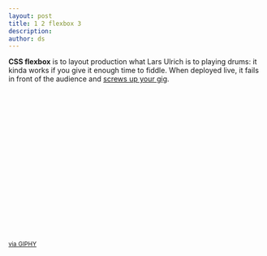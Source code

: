 ```yaml
---
layout: post
title: 1 2 flexbox 3
description:
author: ds
---
```


__CSS flexbox__ is to layout production what Lars Ulrich is to playing drums: it kinda works if you give it enough time to fiddle. When deployed live, it fails in front of the audience and [screws up your gig](https://github.com/philipwalton/flexbugs).

<div style="width:100%;height:0;padding-bottom:56%;position:relative;margin-bottom:1em;"><iframe data-lazy-src="https://giphy.com/embed/22nMX60cwdx5K" width="100%" height="100%" style="position:absolute" frameBorder="0" class="giphy-embed" allowFullScreen></iframe></div>

<p><small><a href="https://giphy.com/gifs/lars-ulrich-22nMX60cwdx5K">via GIPHY</a></small><p>
